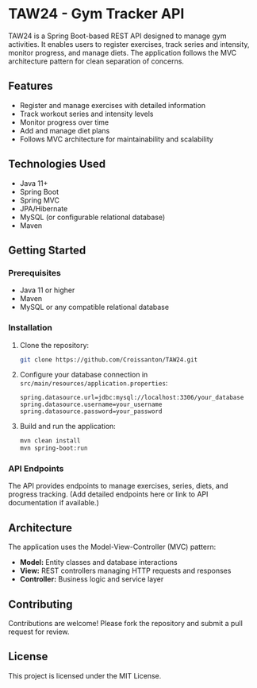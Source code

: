 # TAW24 - Gym Tracker API

TAW24 is a Spring Boot-based REST API designed to manage gym activities. It enables users to register exercises, track series and intensity, monitor progress, and manage diets. The application follows the MVC architecture pattern for clean separation of concerns.

## Features

* Register and manage exercises with detailed information
* Track workout series and intensity levels
* Monitor progress over time
* Add and manage diet plans
* Follows MVC architecture for maintainability and scalability

## Technologies Used

* Java 11+
* Spring Boot
* Spring MVC
* JPA/Hibernate
* MySQL (or configurable relational database)
* Maven

## Getting Started

### Prerequisites

* Java 11 or higher
* Maven
* MySQL or any compatible relational database

### Installation

1. Clone the repository:

   ```bash
   git clone https://github.com/Croissanton/TAW24.git
   ```
2. Configure your database connection in `src/main/resources/application.properties`:

   ```properties
   spring.datasource.url=jdbc:mysql://localhost:3306/your_database
   spring.datasource.username=your_username
   spring.datasource.password=your_password
   ```
3. Build and run the application:

   ```bash
   mvn clean install
   mvn spring-boot:run
   ```

### API Endpoints

The API provides endpoints to manage exercises, series, diets, and progress tracking. (Add detailed endpoints here or link to API documentation if available.)

## Architecture

The application uses the Model-View-Controller (MVC) pattern:

* **Model:** Entity classes and database interactions
* **View:** REST controllers managing HTTP requests and responses
* **Controller:** Business logic and service layer

## Contributing

Contributions are welcome! Please fork the repository and submit a pull request for review.

## License

This project is licensed under the MIT License.
